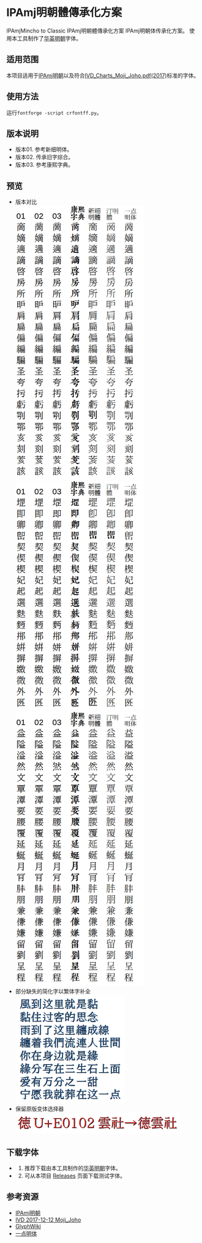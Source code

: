 # IPAmj明朝體傳承化方案
IPAmjMincho to Classic IPAmj明朝體傳承化方案 IPAmj明朝体传承化方案。
使用本工具制作了[华英明朝](https://github.com/GuiWonder/HuayingMincho)字体。
## 适用范围
本项目适用于[IPAmj明朝](https://moji.or.jp/mojikiban/font/)以及符合[IVD_Charts_Moji_Joho.pdf(2017)](https://unicode.org/ivd/data/2017-12-12/IVD_Charts_Moji_Joho.pdf)标准的字体。
## 使用方法
运行`fontforge -script crfontff.py`。
## 版本说明
* 版本01. 参考新细明体。
* 版本02. 传承旧字综合。
* 版本03. 参考康熙字典。
## 预览
* 版本对比  
![image](./pic/Pic01.jpg)  
![image](./pic/Pic02.jpg)  
![image](./pic/Pic03.jpg)  
* 部分缺失的简化字以繁体字补全  
![image](./pic/PicS.png)  
* 保留原版变体选择器  
![image](./pic/PicVr.png)  
## 下载字体
- 1. 推荐下载由本工具制作的[华英明朝](https://github.com/GuiWonder/HuayingMincho/releases)字体。
- 2. 可从本项目 [Releases](https://github.com/GuiWonder/IPAmjMinchoClassic/releases) 页面下载测试字体。
## 参考资源
* [IPAmj明朝](https://moji.or.jp/mojikiban/font/)
* [IVD 2017-12-12 Moji_Joho](https://unicode.org/ivd/data/2017-12-12/IVD_Charts_Moji_Joho.pdf)
* [GlyphWiki](https://glyphwiki.org/)
* [一点明体](https://github.com/ichitenfont/I.Ming)
